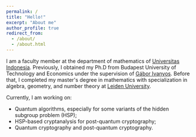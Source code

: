```yaml
---
permalink: /
title: "Hello!"
excerpt: "About me"
author_profile: true
redirect_from:
  - /about/
  - /about.html
---
```

I am a faculty member at the department of mathematics of [Universitas Indonesia](https://www.ui.ac.id). Previously, I obtained my Ph.D from Budapest University of Technology and Economics under the supervision of [Gábor Ivanyos](http://old.sztaki.hu/~ivanyos/). Before that, I completed my master's degree in mathematics with specialization in algebra, geometry, and number theory at [Leiden University](https://www.universiteitleiden.nl/en/education/study-programmes/master/mathematics/algebra-geometry-and-number-theory).

Currently, I am working on:
* Quantum algorithms, especially for some variants of the hidden subgroup problem (HSP);
* HSP-based cryptanalysis for post-quantum cryptography;
* Quantum cryptography and post-quantum cryptography.
